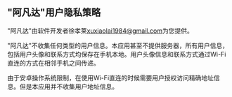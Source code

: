 ## "阿凡达"用户隐私策略

"阿凡达"由软件开发者徐孝莱<xuxiaolai1984@gmail.com>为您提供。

"阿凡达"不收集任何类型的用户信息。本应用甚至不提供服务器，所有用户信息，包括用户头像和联系方式均保存在手机本地。用户头像信息和联系方式通过Wi-Fi直连的方式在相邻手机之间传递。

由于安卓操作系统限制，在使用Wi-Fi直连的时候需要用户授权访问精确地址信息。但是本应用并不收集用户地址信息。
